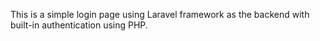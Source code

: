 This is a simple login page using Laravel framework as the backend with built-in authentication using PHP. 
